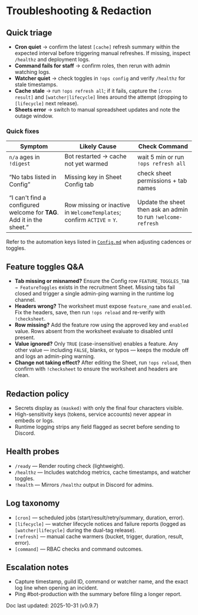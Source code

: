 # Troubleshooting & Redaction

## Quick triage
- **Cron quiet** → confirm the latest `[cache]` refresh summary within the expected interval before
  triggering manual refreshes. If missing, inspect `/healthz` and deployment logs.
- **Command fails for staff** → confirm roles, then rerun with admin watching logs.
- **Watcher quiet** → check toggles in `!ops config` and verify `/healthz` for stale
  timestamps.
- **Cache stale** → run `!ops refresh all`; if it fails, capture the `[cron result]` and
  `[watcher|lifecycle]` lines around the attempt (dropping to `[lifecycle]` next release).
- **Sheets error** → switch to manual spreadsheet updates and note the outage window.

### Quick fixes
| Symptom | Likely Cause | Check Command |
| --- | --- | --- |
| `n/a` ages in `!digest` | Bot restarted → cache not yet warmed | wait 5 min or run `!ops refresh all` |
| “No tabs listed in Config” | Missing key in Sheet Config tab | check sheet permissions + tab names |
| “I can't find a configured welcome for **TAG**. Add it in the sheet.” | Row missing or inactive in `WelcomeTemplates`; confirm `ACTIVE` = `Y`. | Update the sheet then ask an admin to run `!welcome-refresh` |

Refer to the automation keys listed in [`Config.md`](Config.md#automation-listeners--cron-jobs)
when adjusting cadences or toggles.

## Feature toggles Q&A
- **Tab missing or misnamed?** Ensure the Config row `FEATURE_TOGGLES_TAB → FeatureToggles`
  exists in the recruitment Sheet. Missing tabs fail closed and trigger a single
  admin-ping warning in the runtime log channel.
- **Headers wrong?** The worksheet must expose `feature_name` and `enabled`. Fix the
  headers, save, then run `!ops reload` and re-verify with `!checksheet`.
- **Row missing?** Add the feature row using the approved key and `enabled` value. Rows
  absent from the worksheet evaluate to disabled until present.
- **Value ignored?** Only `TRUE` (case-insensitive) enables a feature. Any other value —
  including `FALSE`, blanks, or typos — keeps the module off and logs an admin-ping
  warning.
- **Change not taking effect?** After editing the Sheet, run `!ops reload`, then
  confirm with `!checksheet` to ensure the worksheet and headers are clean.

## Redaction policy
- Secrets display as `(masked)` with only the final four characters visible.
- High-sensitivity keys (tokens, service accounts) never appear in embeds or logs.
- Runtime logging strips any field flagged as secret before sending to Discord.

## Health probes
- `/ready` — Render routing check (lightweight).
- `/healthz` — Includes watchdog metrics, cache timestamps, and watcher toggles.
- `!health` — Mirrors `/healthz` output in Discord for admins.

## Log taxonomy
- `[cron]` — scheduled jobs (start/result/retry/summary, duration, error).
- `[lifecycle]` — watcher lifecycle notices and failure reports (logged as
  `[watcher|lifecycle]` during the dual-tag release).
- `[refresh]` — manual cache warmers (bucket, trigger, duration, result, error).
- `[command]` — RBAC checks and command outcomes.

## Escalation notes
- Capture timestamp, guild ID, command or watcher name, and the exact log line when
  opening an incident.
- Ping #bot-production with the summary before filing a longer report.

Doc last updated: 2025-10-31 (v0.9.7)
